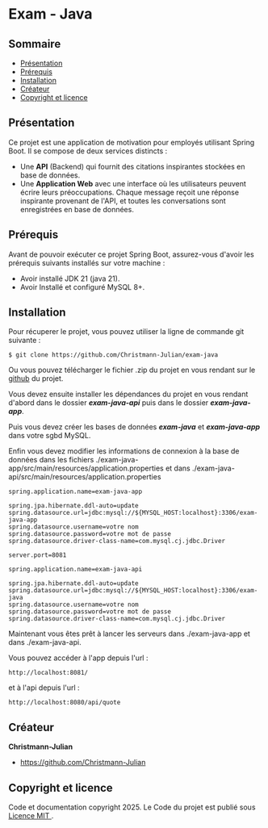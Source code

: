 # Exam - Java

## Sommaire

- [Présentation](#présentation)
- [Prérequis](#prérequis)
- [Installation](#installation)
- [Créateur](#créateur)
- [Copyright et licence](#copyright-et-licence)

## Présentation

Ce projet est une application de motivation pour employés utilisant Spring Boot. Il se compose de deux services distincts :

- Une **API** (Backend) qui fournit des citations inspirantes stockées en base de données.
- Une **Application Web** avec une interface où les utilisateurs peuvent écrire leurs préoccupations. Chaque message reçoit une réponse inspirante provenant de l'API, et toutes les conversations sont enregistrées en base de données.

## Prérequis

Avant de pouvoir exécuter ce projet Spring Boot, assurez-vous d'avoir les prérequis suivants installés sur votre machine :

- Avoir installé JDK 21 (java 21).
- Avoir Installé et configuré MySQL 8+.

## Installation

Pour récuperer le projet, vous pouvez utiliser la ligne de commande git suivante :

```git
$ git clone https://github.com/Christmann-Julian/exam-java
```
Ou vous pouvez télécharger le fichier .zip du projet en vous rendant sur le [github](https://github.com/Christmann-Julian/exam-java) du projet.

Vous devez ensuite installer les dépendances du projet en vous rendant d'abord dans le dossier ***exam-java-api*** puis dans le dossier ***exam-java-app***.

Puis vous devez créer les bases de données ***exam-java*** et ***exam-java-app*** dans votre sgbd MySQL.

Enfin vous devez modifier les informations de connexion à la base de données dans les fichiers ./exam-java-app/src/main/resources/application.properties et dans ./exam-java-api/src/main/resources/application.properties

```properties
spring.application.name=exam-java-app

spring.jpa.hibernate.ddl-auto=update
spring.datasource.url=jdbc:mysql://${MYSQL_HOST:localhost}:3306/exam-java-app
spring.datasource.username=votre nom 
spring.datasource.password=votre mot de passe
spring.datasource.driver-class-name=com.mysql.cj.jdbc.Driver

server.port=8081
```

```properties
spring.application.name=exam-java-api

spring.jpa.hibernate.ddl-auto=update
spring.datasource.url=jdbc:mysql://${MYSQL_HOST:localhost}:3306/exam-java
spring.datasource.username=votre nom
spring.datasource.password=votre mot de passe
spring.datasource.driver-class-name=com.mysql.cj.jdbc.Driver
```

Maintenant vous êtes prêt à lancer les serveurs dans ./exam-java-app et dans ./exam-java-api.

Vous pouvez accéder à l'app depuis l'url :

```http
http://localhost:8081/
```

et à l'api depuis l'url :

```http
http://localhost:8080/api/quote
```

## Créateur

**Christmann-Julian**

- <https://github.com/Christmann-Julian>

## Copyright et licence

Code et documentation copyright 2025. Le Code du projet est publié sous [Licence MIT ](https://fr.wikipedia.org/wiki/Licence_MIT).